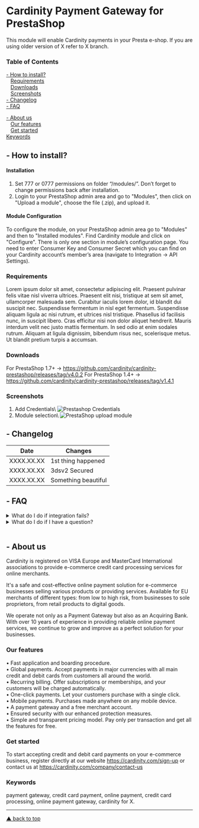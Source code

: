 # Cardinity Payment Gateway for PrestaShop
This module will enable Cardinity payments in your Presta e-shop. If you are using older version of X refer to X branch.

### Table of Contents  
 [- How to install?](#--how-to-install)   
     [Requirements](#requirements)     
      [Downloads](#Downloads)   
     [Screenshots](#Screenshots)  
     [- Changelog](#--changelog)  
 [- FAQ](#--faq)
  
 [- About us](#--aboutus)   
    [Our features](#our-features)         
    [Get started](#sign-up)   
 [Keywords](#keywords)   
<a name="headers"/>    
## - How to install?
#### Installation
1. Set 777 or 0777 permissions on folder “/modules/”. Don’t forget to change permissions back after installation.
2. Login to your PrestaShop admin area and go to "Modules", then click on "Upload a module", choose the file (.zip), and upload it.
#### Module Configuration
To configure the module, on your PrestaShop admin area go to "Modules" and then to "Installed modules".
Find Cardinity module and click on "Configure".
There is only one section in module’s configuration page. You need to enter Consumer Key and Consumer Secret which you can find on your Cardinity account’s member’s area (navigate to Integration → API Settings).
### Requirements
Lorem ipsum dolor sit amet, consectetur adipiscing elit. Praesent pulvinar felis vitae nisl viverra ultrices. Praesent elit nisi, tristique at sem sit amet, ullamcorper malesuada sem. Curabitur iaculis lorem dolor, id blandit dui suscipit nec. Suspendisse fermentum in nisl eget fermentum. Suspendisse aliquam ligula ac nisi rutrum, et ultrices nisl tristique. Phasellus id facilisis nunc, in suscipit libero. Cras efficitur nisi non dolor aliquet hendrerit. Mauris interdum velit nec justo mattis fermentum. In sed odio at enim sodales rutrum. Aliquam at ligula dignissim, bibendum risus nec, scelerisque metus. Ut blandit pretium turpis a accumsan.
### Downloads
For PrestaShop 1.7+ -> https://github.com/cardinity/cardinity-prestashop/releases/tag/v4.0.2
For PrestaShop 1.4+ -> https://github.com/cardinity/cardinity-prestashop/releases/tag/v1.4.1
### Screenshots
1. Add Credentials\ ![Prestashop Credentials](https://cardinity.com/uploads/images/Gallery/Integration-images/Prestashop/screenshot-credentials.PNG)
2. Module selection\ ![PrestaShop upload module](https://cardinity.com/uploads/images/Gallery/Integration-images/Prestashop/screenshot-upload-module.PNG)
## - Changelog 
| Date          | Changes                |
| ------------- |------------------------|
| XXXX.XX.XX    | 1st thing happened     |
| XXXX.XX.XX    | 3dsv2 Secured          |
| XXXX.XX.XX    | Something beautiful    |
## - FAQ
<details shown>
<summary>What do I do if integration fails?</summary>
     - Maybe, try again?
</details>
<details shown>
<summary>What do I do if I have a question?</summary>
     - Ask
</details>

<br>

## - About us
Cardinity is registered on VISA Europe and MasterCard International associations to provide e-commerce credit card processing services for online merchants. 

It's a safe and cost-effective online payment solution for e-commerce businesses selling various products or providing services. Available for EU merchants of different types: from low to high risk, from businesses to sole proprietors, from retail products to digital goods.

We operate not only as a Payment Gateway but also as an Acquiring Bank. With over 10 years of experience in providing reliable online payment services, we continue to grow and improve as a perfect solution for your businesses.
### Our features
• Fast application and boarding procedure.   
• Global payments. Accept payments in major currencies with all main credit and debit cards from customers all around the world.   
• Recurring billing. Offer subscriptions or memberships, and your customers will be charged automatically.   
• One-click payments. Let your customers purchase with a single click.   
• Mobile payments. Purchases made anywhere on any mobile device.   
• A payment gateway and a free merchant account.   
• Ensured security with our enhanced protection measures.   
• Simple and transparent pricing model. Pay only per transaction and get all the features for free.
### Get started
To start accepting credit and debit card payments on your e-commerce business, register directly at our website https://cardinity.com/sign-up or contact us at https://cardinity.com/company/contact-us
### Keywords
payment gateway, credit card payment, online payment, credit card processing, online payment gateway, cardinity for X.   
__________________________________________________________________    
 [▲ back to top](#Cardinity-Payment-Gateway-for-PrestaShop)
<!--
**fjundzer/fjundzer** is a ✨ _special_ ✨ repository because its `README.md` (this file) appears on your GitHub profile.

